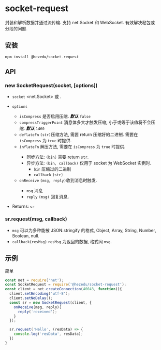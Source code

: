 # socket-request
封装和解析数据并通过流传输. 支持 net.Socket 和 WebSocket. 有效解决粘包或分段的问题.
## 安装
`npm install @hezedu/socket-request`
## API
### new SocketRequest(socket, [options])
- `socket` <net.Socket> 或 <WebSocket>.
- `options`
  - `isCompress` <boolean> 是否启用压缩. ***默认*** `false`
  - `compressTriggerPoint` <number> 消息体多大才触发压缩, 小于或等于该值将不会压缩. ***默认*** `1460`
  - `deflateFn` <Function> `(str)`压缩方法, 需要 return 压缩好的二进制. 需要在 `isCompress` 为 `true` 时提供.
  - `inflateFn` <Function> 解压方法, 需要在 `isCompress` 为 `true` 时提供.
    - 同步方法: `(bin)` 需要 return `str`.
    - 异步方法: `(bin, callback)` 仅用于 socket 为 WebSocket 实例时.
      - `bin` 压缩过的二进制
      - `callback` <Function> `(str)` 
  - `onReceive` <Function> `(msg, reply)`收到消息时触发.
    - `msg` <any> 消息
    - `reply` <Function> `(msg)` 回复消息.

- Returns: `sr`
### sr.request(msg, callback)
- `msg` <any> 可以为多种能被 JSON.stringify 的格式, Object, Array, String, Number, Boolean, null.
- `callback(resMsg)` `resMsg` 为返回的数据, 格式同 `msg`.


## 示例
简单
```js
const net = require('net');
const SocketRequest = require('@hezedu/socket-request');
const client = net.createConnection(40043, function(){
  client.setEncoding('utf-8');
  client.setNoDelay();
  const sr = new SocketRequest(client, {
    onReceive(msg, reply){
      reply('received');
    }
  });

  sr.request('Hello', (resData) => {
    console.log('resData', resData);
  })
}
```
